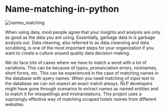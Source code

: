 # Name-matching-in-python
![names_matching](https://media.datadriveninvestor.com/uploads/2020/12/1_z2qAHihbBYZgvFR5dk00gg-1-1536x1152.jpeg)

When using data, most people agree that your insights and analysis are only as good as the data you are using.
Essentially, garbage data in is garbage analysis out. Data cleaning, also referred to as data cleansing and data scrubbing, is one of the most important steps for your organization if you want 
to create a culture around quality data decision-making.

We do face lots of cases where we have to match a word with a lot of variations. This can be because of typos, pronunciation errors, nicknames, short forms, etc. This can be experienced in the case of matching names in the database with query names. When you need matching of input text to the database we can not expect an exact match always. NLP developers might have gone through scenarios to extract names as named entities and to match it for misspellings and mistranslations.
This project uses a suprisingly effective way of matching scraped hotels names from different websites.
